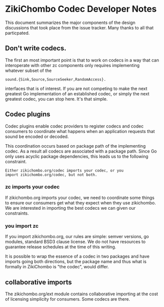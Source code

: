 # ZikiChombo Codec Developer Notes

This document summarizes the major components of the 
design discussions that took place from the issue tracker.
Many thanks to all that particpated.

## Don't write codecs.
The first an most important point is that to work on codecs
in a way that can interoperate with other zc components 
only requires implementing whatever subset of the 

    sound.{Sink,Source,SourceSeeker,RandomAccess}.

interfaces that is of interest.  If you are not competing to make the next
greatest Go implementation of an established codec, or simply the next greatest
codec, you can stop here.  It's that simple.

## Codec plugins
Codec plugins enable codec providers to register codecs 
and codec consumers to coordinate what happens when 
an application requests that sound be encoded or decoded.

This coordination occurs based on package path of the 
implementing codec.  As a result all codecs are associated
with a package path.  Since Go only uses acyclic package 
dependencies, this leads us to the following constraint.

```
Either zikichombo.org/codec imports your codec, or you
import zikichombo.org/codec, but not both.
```

### zc imports your codec
If zikichombo.org imports your codec, we need to coordinate
some things to ensure our consumers get what they expect 
when they use zikichombo.  We are interested in importing 
the best codecs we can given our constraints.  

### you import zc
If you import zikichombo.org, our rules are simple:
semver versions, go modules, standard BSD3 clause license.
We do not have resources to guarantee release schedules at 
the time of this writing.

It is possible to wrap the essence of a codec in two packages
and have imports going both directions, but the package name
and thus what is formally in ZikiChombo is "the codec", would 
differ.

## collaborative imports
The zikichombo.org/ext module contains collaborative importing 
at the cost of licensing simplicity for consumers.  Some 
codecs are there.





